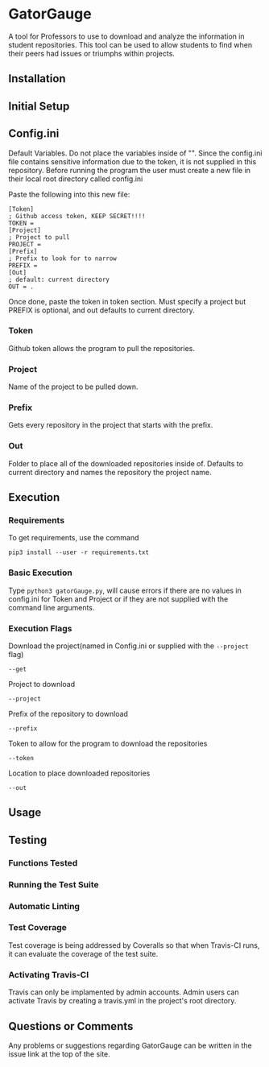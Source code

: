 # GatorGauge

A tool for Professors to use to download and analyze the information in student
repositories. This tool can be used to allow students to find when their peers
had issues or triumphs within projects.

## Installation

## Initial Setup

## Config.ini

Default Variables. Do not place the variables inside of "".
Since the config.ini file contains sensitive information due to the token,
it is not supplied in this repository. Before running the program the user must
create a new file in their local root directory called config.ini

Paste the following into this new file:

```
[Token]
; Github access token, KEEP SECRET!!!!
TOKEN =
[Project]
; Project to pull
PROJECT =
[Prefix]
; Prefix to look for to narrow
PREFIX =
[Out]
; default: current directory
OUT = .
```

Once done, paste the token in token section. Must specify a project but PREFIX
is optional, and out defaults to current directory.

### Token

Github token allows the program to pull the repositories.

### Project

Name of the project to be pulled down.

### Prefix

Gets every repository in the project that starts with the prefix.

### Out

Folder to place all of the downloaded repositories inside of. Defaults to
current directory and names the repository the project name.

## Execution

### Requirements

To get requirements, use the command

```
pip3 install --user -r requirements.txt
```

### Basic Execution

Type ```python3 gatorGauge.py```, will cause errors if there are no values in
config.ini for Token and Project or if they are not supplied with the command
line arguments.

### Execution Flags

Download the project(named in Config.ini or supplied with the ```--project``` flag)

```
--get
```

Project to download

```
--project
```

Prefix of the repository to download

```
--prefix
```

Token to allow for the program to download the repositories

```
--token
```

Location to place downloaded repositories

```
--out
```

## Usage

## Testing

### Functions Tested

### Running the Test Suite

### Automatic Linting

### Test Coverage

Test coverage is being addressed by Coveralls so that when Travis-CI runs, it can evaluate the coverage of the test suite.

### Activating Travis-CI

Travis can only be implamented by admin accounts. Admin users can activate Travis by creating a travis.yml in the project's root directory.

## Questions or Comments

Any problems or suggestions regarding GatorGauge can be written in the issue link at the top of the site.
